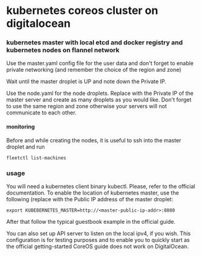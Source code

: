 # kubernetes coreos cluster on digitalocean

### kubernetes master with local etcd and docker registry and kubernetes nodes on flannel network

Use the master.yaml config file for the user data and don't forget to enable private networking (and remember the choice of the region and zone)

Wait until the master droplet is UP and note down the Private IP. 

Use the node.yaml for the node droplets.
Replace <master-ip-addr> with the Private IP of the master server and create as many droplets as you would like.
Don't forget to use the same region and zone otherwise your servers will not communicate to each other.

#### monitoring

Before and while creating the nodes, it is useful to ssh into the master droplet and run 
```
fleetctl list-machines
```

### usage

You will need a kubernetes client binary kubectl. Please, refer to the official documentation.
To enable the location of kubernetes master, use the following (replace <master-public-ip-addr> with the Public IP address of the master droplet:
```
export KUBEBERNETES_MASTER=http://<master-public-ip-addr>:8080
```
After that follow the typical guestbook example in the official guide.

You can also set up API server to listen on the local ipv4, if you wish. 
This configuration is for testing purposes and to enable you to quickly start as the official getting-started CoreOS guide does not work on DigitalOcean.

